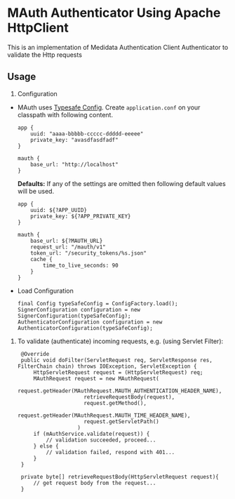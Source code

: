 # MAuth Authenticator Using Apache HttpClient

This is an implementation of Medidata Authentication Client Authenticator to validate the Http requests

## Usage

1. Configuration
  * MAuth uses [Typesafe Config](https://github.com/typesafehub/config).
  Create `application.conf` on your classpath with following content.

        app {
            uuid: "aaaa-bbbbb-ccccc-ddddd-eeeee"
            private_key: "avasdfasdfadf"
        }
                
        mauth {
            base_url: "http://localhost"
        }

    **Defaults:**
    If any of the settings are omitted then following default values will be used.

        app {
            uuid: ${?APP_UUID}
            private_key: ${?APP_PRIVATE_KEY}
        }
                
        mauth {
            base_url: ${?MAUTH_URL}
            request_url: "/mauth/v1"
            token_url: "/security_tokens/%s.json"
            cache {
                time_to_live_seconds: 90
            }
        }

  * Load Configuration

        final Config typeSafeConfig = ConfigFactory.load();
        SignerConfiguration configuration = new SignerConfiguration(typeSafeConfig);
        AuthenticatorConfiguration configuration = new AuthenticatorConfiguration(typeSafeConfig);

1. To validate (authenticate) incoming requests, e.g. (using Servlet Filter):

        @Override
        public void doFilter(ServletRequest req, ServletResponse res, FilterChain chain) throws IOException, ServletException {
            HttpServletRequest request = (HttpServletRequest) req;
            MAuthRequest request = new MAuthRequest(
                            request.getHeader(MAuthRequest.MAUTH_AUTHENTICATION_HEADER_NAME),
                            retrieveRequestBody(request),
                            request.getMethod(),
                            request.getHeader(MAuthRequest.MAUTH_TIME_HEADER_NAME),
                            request.getServletPath()
                          )
            if (mAuthService.validate(request)) {
                // validation succeeded, proceed...
            } else {
                // validation failed, respond with 401...
            }
        }

        private byte[] retrieveRequestBody(HttpServletRequest request){
            // get request body from the request...
        }

